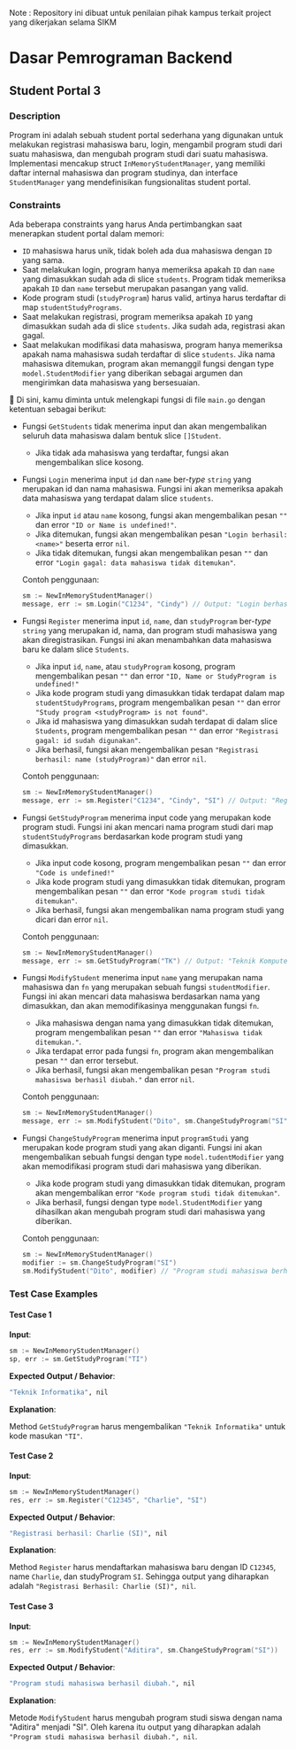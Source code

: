 Note : Repository ini dibuat untuk penilaian pihak kampus terkait project yang dikerjakan selama SIKM 

# Dasar Pemrograman Backend

## Student Portal 3

### Description

Program ini adalah sebuah student portal sederhana yang digunakan untuk melakukan registrasi mahasiswa baru, login, mengambil program studi dari suatu mahasiswa, dan mengubah program studi dari suatu mahasiswa. Implementasi mencakup struct `InMemoryStudentManager`, yang memiliki daftar internal mahasiswa dan program studinya, dan interface `StudentManager` yang mendefinisikan fungsionalitas student portal.

### Constraints

Ada beberapa constraints yang harus Anda pertimbangkan saat menerapkan student portal dalam memori:

- `ID` mahasiswa harus unik, tidak boleh ada dua mahasiswa dengan `ID` yang sama.
- Saat melakukan login, program hanya memeriksa apakah `ID` dan `name` yang dimasukkan sudah ada di slice `students`. Program tidak memeriksa apakah `ID` dan `name` tersebut merupakan pasangan yang valid.
- Kode program studi (`studyProgram`) harus valid, artinya harus terdaftar di map `studentStudyPrograms`.
- Saat melakukan registrasi, program memeriksa apakah `ID` yang dimasukkan sudah ada di slice `students`. Jika sudah ada, registrasi akan gagal.
- Saat melakukan modifikasi data mahasiswa, program hanya memeriksa apakah nama mahasiswa sudah terdaftar di slice `students`. Jika nama mahasiswa ditemukan, program akan memanggil fungsi dengan type `model.StudentModifier` yang diberikan sebagai argumen dan mengirimkan data mahasiswa yang bersesuaian.

📝 Di sini, kamu diminta untuk melengkapi fungsi di file `main.go` dengan ketentuan sebagai berikut:

- Fungsi `GetStudents` tidak menerima input dan akan mengembalikan seluruh data mahasiswa dalam bentuk slice `[]Student`.
  - Jika tidak ada mahasiswa yang terdaftar, fungsi akan mengembalikan slice kosong.

- Fungsi `Login` menerima input `id` dan `name` ber-_type_ `string` yang merupakan id dan nama mahasiswa. Fungsi ini akan memeriksa apakah data mahasiswa yang terdapat dalam slice `students`.
  - Jika input `id` atau `name` kosong, fungsi akan mengembalikan pesan `""` dan error `"ID or Name is undefined!"`.
  - Jika ditemukan, fungsi akan mengembalikan pesan `"Login berhasil: <name>"` beserta error `nil`.
  - Jika tidak ditemukan, fungsi akan mengembalikan pesan `""` dan error `"Login gagal: data mahasiswa tidak ditemukan"`.

  Contoh penggunaan:
  
    ```go
    sm := NewInMemoryStudentManager()
    message, err := sm.Login("C1234", "Cindy") // Output: "Login berhasil: Cindy", nil
    ```

- Fungsi `Register` menerima input `id`, `name`, dan `studyProgram` ber-_type_ `string` yang merupakan id, nama, dan program studi mahasiswa yang akan diregistrasikan. Fungsi ini akan menambahkan data mahasiswa baru ke dalam slice `Students`.
  - Jika input `id`, `name`, atau `studyProgram` kosong, program mengembalikan pesan `""` dan error `"ID, Name or StudyProgram is undefined!"`
  - Jika kode program studi yang dimasukkan tidak terdapat dalam map `studentStudyPrograms`, program mengembalikan pesan `""` dan error `"Study program <studyProgram> is not found"`.
  - Jika id mahasiswa yang dimasukkan sudah terdapat di dalam slice `Students`, program mengembalikan pesan `""` dan error `"Registrasi gagal: id sudah digunakan"`.
  - Jika berhasil, fungsi akan mengembalikan pesan `"Registrasi berhasil: name (studyProgram)"` dan error `nil`.

  Contoh penggunaan:

    ```go
    sm := NewInMemoryStudentManager()
    message, err := sm.Register("C1234", "Cindy", "SI") // Output: "Registrasi berhasil: Cindy (Sistem Informasi)", nil
    ```

- Fungsi `GetStudyProgram` menerima input code yang merupakan kode program studi. Fungsi ini akan mencari nama program studi dari map `studentStudyPrograms` berdasarkan kode program studi yang dimasukkan.
  - Jika input code kosong, program mengembalikan pesan `""` dan error `"Code is undefined!"`
  - Jika kode program studi yang dimasukkan tidak ditemukan, program mengembalikan pesan `""` dan error `"Kode program studi tidak ditemukan"`.
  - Jika berhasil, fungsi akan mengembalikan nama program studi yang dicari dan error `nil`.

  Contoh penggunaan:

  ```go
  sm := NewInMemoryStudentManager()
  message, err := sm.GetStudyProgram("TK") // Output: "Teknik Komputer", nil
  ```

- Fungsi `ModifyStudent` menerima input `name` yang merupakan nama mahasiswa dan `fn` yang merupakan sebuah fungsi `studentModifier`. Fungsi ini akan mencari data mahasiswa berdasarkan nama yang dimasukkan, dan akan memodifikasinya menggunakan fungsi `fn`.
  - Jika mahasiswa dengan nama yang dimasukkan tidak ditemukan, program mengembalikan pesan `""` dan error `"Mahasiswa tidak ditemukan."`.
  - Jika terdapat error pada fungsi `fn`, program akan mengembalikan pesan `""` dan error tersebut.
  - Jika berhasil, fungsi akan mengembalikan pesan `"Program studi mahasiswa berhasil diubah."` dan error `nil`.

  Contoh penggunaan:

  ```go
  sm := NewInMemoryStudentManager()
  message, err := sm.ModifyStudent("Dito", sm.ChangeStudyProgram("SI")) // Output: "Program studi mahasiswa berhasil diubah.", error
  ```

- Fungsi `ChangeStudyProgram` menerima input `programStudi` yang merupakan kode program studi yang akan diganti. Fungsi ini akan mengembalikan sebuah fungsi dengan type `model.tudentModifier` yang akan memodifikasi program studi dari mahasiswa yang diberikan.
  - Jika kode program studi yang dimasukkan tidak ditemukan, program akan mengembalikan error `"Kode program studi tidak ditemukan"`.
  - Jika berhasil, fungsi dengan type `model.StudentModifier` yang dihasilkan akan mengubah program studi dari mahasiswa yang diberikan.

  Contoh penggunaan:

  ```go
  sm := NewInMemoryStudentManager()
  modifier := sm.ChangeStudyProgram("SI")
  sm.ModifyStudent("Dito", modifier) // "Program studi mahasiswa berhasil
  ```

### Test Case Examples

#### Test Case 1

**Input**:

```go
sm := NewInMemoryStudentManager()
sp, err := sm.GetStudyProgram("TI")
```

**Expected Output / Behavior**:

```bash
"Teknik Informatika", nil
```

**Explanation**:

Method `GetStudyProgram` harus mengembalikan `"Teknik Informatika"` untuk kode masukan `"TI"`.

#### Test Case 2

**Input**:

```go
sm := NewInMemoryStudentManager()
res, err := sm.Register("C12345", "Charlie", "SI")
```

**Expected Output / Behavior**:

```bash
"Registrasi berhasil: Charlie (SI)", nil
```

**Explanation**:

Method `Register` harus mendaftarkan mahasiswa baru dengan ID `C12345`, name `Charlie`, dan studyProgram `SI`. Sehingga output yang diharapkan adalah `"Registrasi Berhasil: Charlie (SI)", nil`.

#### Test Case 3

**Input**:

```go
sm := NewInMemoryStudentManager()
res, err := sm.ModifyStudent("Aditira", sm.ChangeStudyProgram("SI"))
```

**Expected Output / Behavior**:

```bash
"Program studi mahasiswa berhasil diubah.", nil
```

**Explanation**:

Metode `ModifyStudent` harus mengubah program studi siswa dengan nama "Aditira" menjadi "SI". Oleh karena itu output yang diharapkan adalah `"Program studi mahasiswa berhasil diubah.", nil`.
